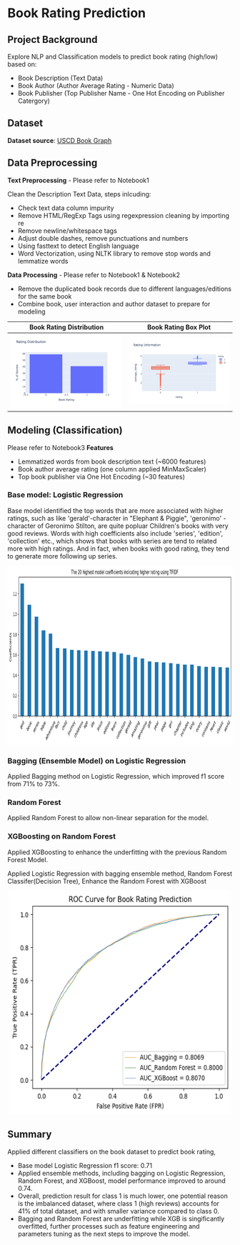 # Book Rating Prediction

## Project Background
Explore NLP and Classification models to predict book rating (high/low) based on:
- Book Description (Text Data)
- Book Author (Author Average Rating - Numeric Data)
- Book Publisher (Top Publisher Name - One Hot Encoding on Publisher Catergory)

## Dataset
**Dataset source**: [USCD Book Graph](https://sites.google.com/eng.ucsd.edu/ucsdbookgraph/home)

## Data Preprocessing
**Text Preprocessing** - Please refer to Notebook1

Clean the Description Text Data, steps inlcuding:
- Check text data column impurity
- Remove HTML/RegExp Tags using regexpression cleaning by importing re
- Remove newline/whitespace tags
- Adjust double dashes, remove punctuations and numbers
- Using fasttext to detect English language
- Word Vectorization, using NLTK library to remove stop words and lemmatize words

**Data Processing** - Please refer to Notebook1 & Notebook2
- Remove the duplicated book records due to different languages/editions for the same book
- Combine book, user interaction and author dataset to prepare for modeling

Book Rating Distribution   |  Book Rating Box Plot
:-------------------------:|:-------------------------:
![1](image/BookRatingDistribution.png)  |  ![2](image/BookRatingBoxplot.png)

## Modeling (Classification)
Please refer to Notebook3
**Features**
- Lemmatized words from book description text (~6000 features)
- Book author average rating (one column applied MinMaxScaler)
- Top book publisher via One Hot Encoding (~30 features)

### Base model: Logistic Regression

Base model identified the top words that are more associated with higher ratings, such as like 'gerald'-character in "Elephant & Piggie", 'geronimo' - character of Geronimo Stilton, are quite popluar Children's books with very good reviews. Words with high coefficients also include 'series', 'edition', 'collection' etc., which shows that books with series are tend to related more with high ratings. And in fact, when books with good rating, they tend to generate more following up series.

<p align="center">
<img src="image/top20words.png" width="900" height="400" />
</p>


### Bagging (Ensemble Model) on Logistic Regression
Applied Bagging method on Logistic Regression, which improved f1 score from 71% to 73%.

### Random Forest
Applied Random Forest to allow non-linear separation for the model.

### XGBoosting on Random Forest
Applied XGBoosting to enhance the underfitting with the previous Random Forest Model.

Applied Logistic Regression with bagging ensemble method, Random Forest Classifer(Decision Tree), Enhance the Random Forest with XGBoost

<p align="center">
<img src="image/ModelRocCurve.png" width="500" height="500" />
</p>

## Summary

Applied different classifiers on the book dataset to predict book rating,

- Base model Logistic Regression f1 score: 0.71
- Applied ensemble methods, including bagging on Logistic Regression, Random Forest, and XGBoost, model performance improved to around 0.74.
- Overall, prediction result for class 1 is much lower, one potential reason is the imbalanced dataset, where class 1 (high reviews) accounts for 41% of total dataset, and with smaller variance compared to class 0.
- Bagging and Random Forest are underfitting while XGB is singificantly overfitted, further processes such as feature engineering and parameters tuning as the next steps to improve the model.



